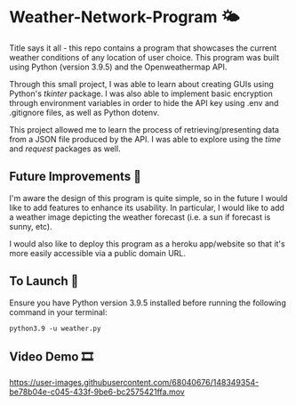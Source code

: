 # Weather-Network-Program 🌤

Title says it all - this repo contains a program that showcases the current weather conditions of any location of user choice. This program was built using Python (version 3.9.5) and the Openweathermap API.  

Through this small project, I was able to learn about creating GUIs using Python's *tkinter* package. I was also able to implement basic encryption through environment variables in order to hide the API key using .env and .gitignore files, as well as Python dotenv. 

This project allowed me to learn the process of retrieving/presenting data from a JSON file produced by the API. I was able to explore using the *time* and *request* packages as well.

## Future Improvements 🔮
I'm aware the design of this program is quite simple, so in the future I would like to add features to enhance its usability. In particular, I would like to add a weather image depicting the weather forecast (i.e. a sun if forecast is sunny, etc). 

I would also like to deploy this program as a heroku app/website so that it's more easily accessible via a public domain URL.

## To Launch 🚀
Ensure you have Python version 3.9.5 installed before running the following command in your terminal:

```python3.9 -u weather.py```

## Video Demo 🎞

https://user-images.githubusercontent.com/68040676/148349354-be78b04e-c045-433f-9be6-bc2575421ffa.mov



